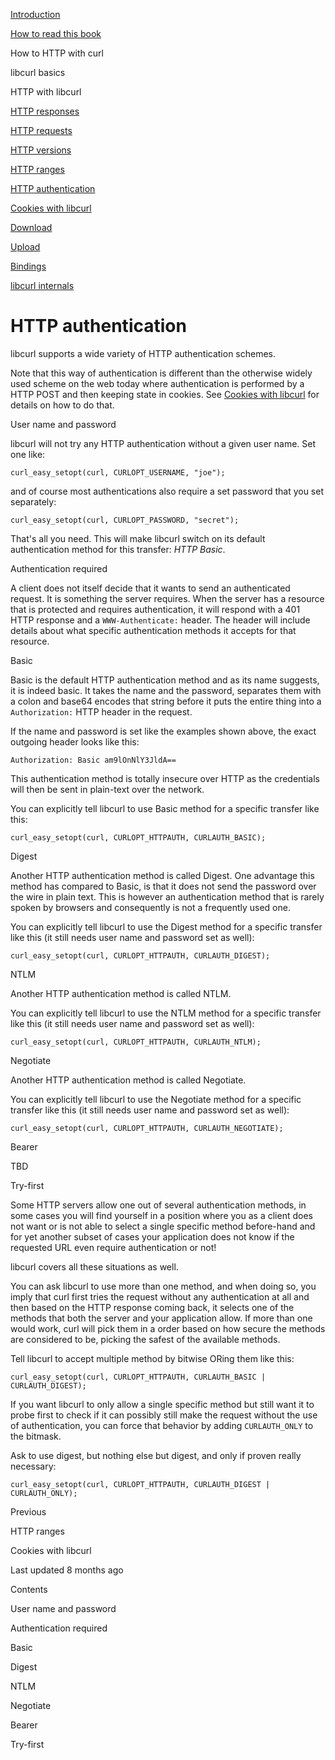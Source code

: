 <a href="../index.html" class="link-a079aa82--primary-53a25e66--logoLink-10d08504"></a>





<a href="../index.html" class="link-a079aa82--primary-53a25e66--logoLink-10d08504"></a>





<a href="../index.html" class="navButton-94f2579c--navButtonClickable-161b88ca"><span class="text-4505230f--UIH300-2063425d--textContentFamily-49a318e1--navButtonLabel-14a4968f">Introduction</span></a>

<a href="../how-to-read.html" class="navButton-94f2579c--navButtonClickable-161b88ca"><span class="text-4505230f--UIH300-2063425d--textContentFamily-49a318e1--navButtonLabel-14a4968f">How to read this book</span></a>





<span class="text-4505230f--UIH300-2063425d--textContentFamily-49a318e1--navButtonLabel-14a4968f">How to HTTP with curl</span>

<span class="text-4505230f--UIH300-2063425d--textContentFamily-49a318e1--navButtonLabel-14a4968f">libcurl basics</span>

<span class="text-4505230f--UIH300-2063425d--textContentFamily-49a318e1--navButtonLabel-14a4968f">HTTP with libcurl</span>

<a href="responses.html" class="navButton-94f2579c--pageItemWithChildrenNested-2c5d8183--navButtonClickable-161b88ca"><span class="text-4505230f--UIH300-2063425d--textContentFamily-49a318e1--navButtonLabel-14a4968f">HTTP responses</span></a>

<a href="requests.html" class="navButton-94f2579c--pageItemWithChildrenNested-2c5d8183--navButtonClickable-161b88ca"><span class="text-4505230f--UIH300-2063425d--textContentFamily-49a318e1--navButtonLabel-14a4968f">HTTP requests</span></a>

<a href="versions.html" class="navButton-94f2579c--pageItemWithChildrenNested-2c5d8183--navButtonClickable-161b88ca"><span class="text-4505230f--UIH300-2063425d--textContentFamily-49a318e1--navButtonLabel-14a4968f">HTTP versions</span></a>

<a href="ranges.html" class="navButton-94f2579c--pageItemWithChildrenNested-2c5d8183--navButtonClickable-161b88ca"><span class="text-4505230f--UIH300-2063425d--textContentFamily-49a318e1--navButtonLabel-14a4968f">HTTP ranges</span></a>

<a href="auth.html" class="navButton-94f2579c--pageItemWithChildrenNested-2c5d8183--navButtonClickable-161b88ca--navButtonOpened-6a88552e"><span class="text-4505230f--UIH300-2063425d--textContentFamily-49a318e1--navButtonLabel-14a4968f">HTTP authentication</span></a>

<a href="cookies.html" class="navButton-94f2579c--pageItemWithChildrenNested-2c5d8183--navButtonClickable-161b88ca"><span class="text-4505230f--UIH300-2063425d--textContentFamily-49a318e1--navButtonLabel-14a4968f">Cookies with libcurl</span></a>

<a href="download.html" class="navButton-94f2579c--pageItemWithChildrenNested-2c5d8183--navButtonClickable-161b88ca"><span class="text-4505230f--UIH300-2063425d--textContentFamily-49a318e1--navButtonLabel-14a4968f">Download</span></a>

<a href="upload.html" class="navButton-94f2579c--pageItemWithChildrenNested-2c5d8183--navButtonClickable-161b88ca"><span class="text-4505230f--UIH300-2063425d--textContentFamily-49a318e1--navButtonLabel-14a4968f">Upload</span></a>

<a href="../bindings.html" class="navButton-94f2579c--navButtonClickable-161b88ca"><span class="text-4505230f--UIH300-2063425d--textContentFamily-49a318e1--navButtonLabel-14a4968f">Bindings</span></a>

<a href="../internals.html" class="navButton-94f2579c--navButtonClickable-161b88ca"><span class="text-4505230f--UIH300-2063425d--textContentFamily-49a318e1--navButtonLabel-14a4968f">libcurl internals</span></a>

<a href="../bookindex.html" class="navButton-94f2579c--navButtonClickable-161b88ca"><span class="text-4505230f--UIH300-2063425d--textContentFamily-49a318e1--navButtonLabel-14a4968f"></span></a>





# <span class="text-4505230f--DisplayH900-bfb998fa--textContentFamily-49a318e1">HTTP authentication</span>

<span class="text-4505230f--UIH300-2063425d--textUIFamily-5ebd8e40--text-8ee2c8b2"></span>

<span class="text-4505230f--UIH300-2063425d--textUIFamily-5ebd8e40--text-8ee2c8b2"></span>

<span class="text-4505230f--TextH400-3033861f--textContentFamily-49a318e1"><span data-key="3bf9f4f9dacd4ebdbdb3bf90926b8af9"><span data-offset-key="3bf9f4f9dacd4ebdbdb3bf90926b8af9:0">libcurl supports a wide variety of HTTP authentication schemes.</span></span></span>

<span class="text-4505230f--TextH400-3033861f--textContentFamily-49a318e1"><span data-key="b173ca0076e7433ab87a9aa01c3060a1"><span data-offset-key="b173ca0076e7433ab87a9aa01c3060a1:0">Note that this way of authentication is different than the otherwise widely used scheme on the web today where authentication is performed by a HTTP POST and then keeping state in cookies. See </span></span><a href="cookies.html" class="link-a079aa82--primary-53a25e66--link-faf6c434"><span data-key="ac04aad958a94013ad2605300b3f471b"><span data-offset-key="ac04aad958a94013ad2605300b3f471b:0">Cookies with libcurl</span></span></a><span data-key="5424feda844f43dfb0e490f48b77b768"><span data-offset-key="5424feda844f43dfb0e490f48b77b768:0"> for details on how to do that.</span></span></span>

<span class="text-4505230f--HeadingH700-04e1a2a3--textContentFamily-49a318e1"><span data-key="72335ad42bef4f009a927f97968ff4f8"><span data-offset-key="72335ad42bef4f009a927f97968ff4f8:0">User name and password</span></span></span>

<span class="text-4505230f--TextH400-3033861f--textContentFamily-49a318e1"><span data-key="09224d43279e41e3be662ba4832756c6"><span data-offset-key="09224d43279e41e3be662ba4832756c6:0">libcurl will not try any HTTP authentication without a given user name. Set one like:</span></span></span>

    curl_easy_setopt(curl, CURLOPT_USERNAME, "joe");

<span class="text-4505230f--TextH400-3033861f--textContentFamily-49a318e1"><span data-key="d8f3dd28ed2240a288ca6150102c8945"><span data-offset-key="d8f3dd28ed2240a288ca6150102c8945:0">and of course most authentications also require a set password that you set separately:</span></span></span>

    curl_easy_setopt(curl, CURLOPT_PASSWORD, "secret");

<span class="text-4505230f--TextH400-3033861f--textContentFamily-49a318e1"><span data-key="ddcb2541008244d2814ed8d9fb84e6ad"><span data-offset-key="ddcb2541008244d2814ed8d9fb84e6ad:0">That's all you need. This will make libcurl switch on its default authentication method for this transfer: </span><span data-offset-key="ddcb2541008244d2814ed8d9fb84e6ad:1">_HTTP Basic_</span><span data-offset-key="ddcb2541008244d2814ed8d9fb84e6ad:2">.</span></span></span>

<span class="text-4505230f--HeadingH700-04e1a2a3--textContentFamily-49a318e1"><span data-key="f2b9cbc49c06479bb65f6ce12f6e9898"><span data-offset-key="f2b9cbc49c06479bb65f6ce12f6e9898:0">Authentication required</span></span></span>

<span class="text-4505230f--TextH400-3033861f--textContentFamily-49a318e1"><span data-key="ac55b491a4c04003bbf680ec629b2aca"><span data-offset-key="ac55b491a4c04003bbf680ec629b2aca:0">A client does not itself decide that it wants to send an authenticated request. It is something the server requires. When the server has a resource that is protected and requires authentication, it will respond with a 401 HTTP response and a </span><span data-offset-key="ac55b491a4c04003bbf680ec629b2aca:1">`WWW-Authenticate:`</span><span data-offset-key="ac55b491a4c04003bbf680ec629b2aca:2"> header. The header will include details about what specific authentication methods it accepts for that resource.</span></span></span>

<span class="text-4505230f--HeadingH700-04e1a2a3--textContentFamily-49a318e1"><span data-key="a7829b87a88b41b6b723a595db3e2683"><span data-offset-key="a7829b87a88b41b6b723a595db3e2683:0">Basic</span></span></span>

<span class="text-4505230f--TextH400-3033861f--textContentFamily-49a318e1"><span data-key="4df317c44b604186af73082c798abd3a"><span data-offset-key="4df317c44b604186af73082c798abd3a:0">Basic is the default HTTP authentication method and as its name suggests, it is indeed basic. It takes the name and the password, separates them with a colon and base64 encodes that string before it puts the entire thing into a </span><span data-offset-key="4df317c44b604186af73082c798abd3a:1">`Authorization:`</span><span data-offset-key="4df317c44b604186af73082c798abd3a:2"> HTTP header in the request.</span></span></span>

<span class="text-4505230f--TextH400-3033861f--textContentFamily-49a318e1"><span data-key="ffddab0501c249a689123c30c4648a71"><span data-offset-key="ffddab0501c249a689123c30c4648a71:0">If the name and password is set like the examples shown above, the exact outgoing header looks like this:</span></span></span>

    Authorization: Basic am9lOnNlY3JldA==

<span class="text-4505230f--TextH400-3033861f--textContentFamily-49a318e1"><span data-key="b6b5488a218d404aba194b394aaee147"><span data-offset-key="b6b5488a218d404aba194b394aaee147:0">This authentication method is totally insecure over HTTP as the credentials will then be sent in plain-text over the network.</span></span></span>

<span class="text-4505230f--TextH400-3033861f--textContentFamily-49a318e1"><span data-key="f386ea3b12274de893d79dc7124c396e"><span data-offset-key="f386ea3b12274de893d79dc7124c396e:0">You can explicitly tell libcurl to use Basic method for a specific transfer like this:</span></span></span>

    curl_easy_setopt(curl, CURLOPT_HTTPAUTH, CURLAUTH_BASIC);

<span class="text-4505230f--HeadingH700-04e1a2a3--textContentFamily-49a318e1"><span data-key="7f18170baea043188006302174fdcf43"><span data-offset-key="7f18170baea043188006302174fdcf43:0">Digest</span></span></span>

<span class="text-4505230f--TextH400-3033861f--textContentFamily-49a318e1"><span data-key="e904eb654f4342ec92029f7df987993e"><span data-offset-key="e904eb654f4342ec92029f7df987993e:0">Another HTTP authentication method is called Digest. One advantage this method has compared to Basic, is that it does not send the password over the wire in plain text. This is however an authentication method that is rarely spoken by browsers and consequently is not a frequently used one.</span></span></span>

<span class="text-4505230f--TextH400-3033861f--textContentFamily-49a318e1"><span data-key="98909022c7d44e71990be2d872a98d3c"><span data-offset-key="98909022c7d44e71990be2d872a98d3c:0">You can explicitly tell libcurl to use the Digest method for a specific transfer like this (it still needs user name and password set as well):</span></span></span>

    curl_easy_setopt(curl, CURLOPT_HTTPAUTH, CURLAUTH_DIGEST);

<span class="text-4505230f--HeadingH700-04e1a2a3--textContentFamily-49a318e1"><span data-key="7dbf4c70f1dc45169107282cb5bd036e"><span data-offset-key="7dbf4c70f1dc45169107282cb5bd036e:0">NTLM</span></span></span>

<span class="text-4505230f--TextH400-3033861f--textContentFamily-49a318e1"><span data-key="4894b0b17b6d461d8a01a4adedd2e636"><span data-offset-key="4894b0b17b6d461d8a01a4adedd2e636:0">Another HTTP authentication method is called NTLM.</span></span></span>

<span class="text-4505230f--TextH400-3033861f--textContentFamily-49a318e1"><span data-key="50b4d9f62a234184b79291958a1b14f6"><span data-offset-key="50b4d9f62a234184b79291958a1b14f6:0">You can explicitly tell libcurl to use the NTLM method for a specific transfer like this (it still needs user name and password set as well):</span></span></span>

    curl_easy_setopt(curl, CURLOPT_HTTPAUTH, CURLAUTH_NTLM);

<span class="text-4505230f--HeadingH700-04e1a2a3--textContentFamily-49a318e1"><span data-key="a288a893bc77435e8468bc82138b808f"><span data-offset-key="a288a893bc77435e8468bc82138b808f:0">Negotiate</span></span></span>

<span class="text-4505230f--TextH400-3033861f--textContentFamily-49a318e1"><span data-key="305fb01b38da486bb33cd293efcc0d03"><span data-offset-key="305fb01b38da486bb33cd293efcc0d03:0">Another HTTP authentication method is called Negotiate.</span></span></span>

<span class="text-4505230f--TextH400-3033861f--textContentFamily-49a318e1"><span data-key="bb3fae4df00941f7b37a20ccce5b32f9"><span data-offset-key="bb3fae4df00941f7b37a20ccce5b32f9:0">You can explicitly tell libcurl to use the Negotiate method for a specific transfer like this (it still needs user name and password set as well):</span></span></span>

    curl_easy_setopt(curl, CURLOPT_HTTPAUTH, CURLAUTH_NEGOTIATE);

<span class="text-4505230f--HeadingH700-04e1a2a3--textContentFamily-49a318e1"><span data-key="21026589379b4574af2af832ba062771"><span data-offset-key="21026589379b4574af2af832ba062771:0">Bearer</span></span></span>

<span class="text-4505230f--TextH400-3033861f--textContentFamily-49a318e1"><span data-key="ba277f9ae8264e288121f20e6007a449"><span data-offset-key="ba277f9ae8264e288121f20e6007a449:0">TBD</span></span></span>

<span class="text-4505230f--HeadingH700-04e1a2a3--textContentFamily-49a318e1"><span data-key="23cd4c1c3dbc43ae8abcf6e2c76b659e"><span data-offset-key="23cd4c1c3dbc43ae8abcf6e2c76b659e:0">Try-first</span></span></span>

<span class="text-4505230f--TextH400-3033861f--textContentFamily-49a318e1"><span data-key="51f22afd182f4c31a241d675a8eea337"><span data-offset-key="51f22afd182f4c31a241d675a8eea337:0">Some HTTP servers allow one out of several authentication methods, in some cases you will find yourself in a position where you as a client does not want or is not able to select a single specific method before-hand and for yet another subset of cases your application does not know if the requested URL even require authentication or not!</span></span></span>

<span class="text-4505230f--TextH400-3033861f--textContentFamily-49a318e1"><span data-key="e5ac29e77a3344f897ea6650745d2767"><span data-offset-key="e5ac29e77a3344f897ea6650745d2767:0">libcurl covers all these situations as well.</span></span></span>

<span class="text-4505230f--TextH400-3033861f--textContentFamily-49a318e1"><span data-key="98c625400bf54eda8064a3a771c2caef"><span data-offset-key="98c625400bf54eda8064a3a771c2caef:0">You can ask libcurl to use more than one method, and when doing so, you imply that curl first tries the request without any authentication at all and then based on the HTTP response coming back, it selects one of the methods that both the server and your application allow. If more than one would work, curl will pick them in a order based on how secure the methods are considered to be, picking the safest of the available methods.</span></span></span>

<span class="text-4505230f--TextH400-3033861f--textContentFamily-49a318e1"><span data-key="2655a72b24fa4e3c8c6a5d2dc2f36ff0"><span data-offset-key="2655a72b24fa4e3c8c6a5d2dc2f36ff0:0">Tell libcurl to accept multiple method by bitwise ORing them like this:</span></span></span>

    curl_easy_setopt(curl, CURLOPT_HTTPAUTH, CURLAUTH_BASIC | CURLAUTH_DIGEST);

<span class="text-4505230f--TextH400-3033861f--textContentFamily-49a318e1"><span data-key="3d4c9888582a41a2bd2bb4e59868f18b"><span data-offset-key="3d4c9888582a41a2bd2bb4e59868f18b:0">If you want libcurl to only allow a single specific method but still want it to probe first to check if it can possibly still make the request without the use of authentication, you can force that behavior by adding </span><span data-offset-key="3d4c9888582a41a2bd2bb4e59868f18b:1">`CURLAUTH_ONLY`</span><span data-offset-key="3d4c9888582a41a2bd2bb4e59868f18b:2"> to the bitmask.</span></span></span>

<span class="text-4505230f--TextH400-3033861f--textContentFamily-49a318e1"><span data-key="0f3793d5d79445958ed753bdade1bc73"><span data-offset-key="0f3793d5d79445958ed753bdade1bc73:0">Ask to use digest, but nothing else but digest, and only if proven really necessary:</span></span></span>

    curl_easy_setopt(curl, CURLOPT_HTTPAUTH, CURLAUTH_DIGEST | CURLAUTH_ONLY);

<a href="ranges.html" class="reset-3c756112--card-6570f064--whiteCard-fff091a4--cardPrevious-56a5e674"></a>

<span class="text-4505230f--TextH200-a3425406--textContentFamily-49a318e1">Previous</span>

<span class="text-4505230f--UIH400-4e41e82a--textContentFamily-49a318e1">HTTP ranges</span>

<a href="cookies.html" class="reset-3c756112--card-6570f064--whiteCard-fff091a4--cardNext-19241c42"></a>


<span class="text-4505230f--UIH400-4e41e82a--textContentFamily-49a318e1">Cookies with libcurl</span>



<span class="text-4505230f--TextH200-a3425406--textContentFamily-49a318e1">Last updated 8 months ago</span>



<span class="text-4505230f--InfoH100-1e92e1d1--textContentFamily-49a318e1">Contents</span>

<a href="auth.html#user-name-and-password" class="reset-3c756112--menuItem-aa02f6ec--menuItemLight-757d5235--menuItemInline-173bdf97--pageTocItem-f4427024"></a>

<span class="text-4505230f--UIH300-2063425d--textContentFamily-49a318e1"><span class="text-4505230f--UIH200-50ead35f--textContentFamily-49a318e1">User name and password</span></span>

<a href="auth.html#authentication-required" class="reset-3c756112--menuItem-aa02f6ec--menuItemLight-757d5235--menuItemInline-173bdf97--pageTocItem-f4427024"></a>

<span class="text-4505230f--UIH300-2063425d--textContentFamily-49a318e1"><span class="text-4505230f--UIH200-50ead35f--textContentFamily-49a318e1">Authentication required</span></span>

<a href="auth.html#basic" class="reset-3c756112--menuItem-aa02f6ec--menuItemLight-757d5235--menuItemInline-173bdf97--pageTocItem-f4427024"></a>

<span class="text-4505230f--UIH300-2063425d--textContentFamily-49a318e1"><span class="text-4505230f--UIH200-50ead35f--textContentFamily-49a318e1">Basic</span></span>

<a href="auth.html#digest" class="reset-3c756112--menuItem-aa02f6ec--menuItemLight-757d5235--menuItemInline-173bdf97--pageTocItem-f4427024"></a>

<span class="text-4505230f--UIH300-2063425d--textContentFamily-49a318e1"><span class="text-4505230f--UIH200-50ead35f--textContentFamily-49a318e1">Digest</span></span>

<a href="auth.html#ntlm" class="reset-3c756112--menuItem-aa02f6ec--menuItemLight-757d5235--menuItemInline-173bdf97--pageTocItem-f4427024"></a>

<span class="text-4505230f--UIH300-2063425d--textContentFamily-49a318e1"><span class="text-4505230f--UIH200-50ead35f--textContentFamily-49a318e1">NTLM</span></span>

<a href="auth.html#negotiate" class="reset-3c756112--menuItem-aa02f6ec--menuItemLight-757d5235--menuItemInline-173bdf97--pageTocItem-f4427024"></a>

<span class="text-4505230f--UIH300-2063425d--textContentFamily-49a318e1"><span class="text-4505230f--UIH200-50ead35f--textContentFamily-49a318e1">Negotiate</span></span>

<a href="auth.html#bearer" class="reset-3c756112--menuItem-aa02f6ec--menuItemLight-757d5235--menuItemInline-173bdf97--pageTocItem-f4427024"></a>

<span class="text-4505230f--UIH300-2063425d--textContentFamily-49a318e1"><span class="text-4505230f--UIH200-50ead35f--textContentFamily-49a318e1">Bearer</span></span>

<a href="auth.html#try-first" class="reset-3c756112--menuItem-aa02f6ec--menuItemLight-757d5235--menuItemInline-173bdf97--pageTocItem-f4427024"></a>

<span class="text-4505230f--UIH300-2063425d--textContentFamily-49a318e1"><span class="text-4505230f--UIH200-50ead35f--textContentFamily-49a318e1">Try-first</span></span>
